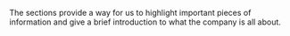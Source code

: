 
The sections provide a way for us to highlight important pieces of information and give a brief introduction to what the company is all about.
